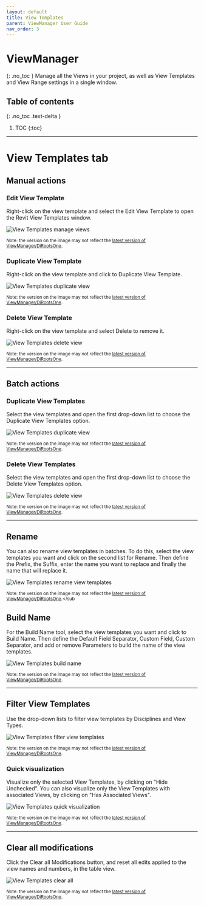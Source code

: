 ```yaml
---
layout: default
title: View Templates
parent: ViewManager User Guide
nav_order: 3
---
```


# ViewManager
{: .no_toc }
Manage all the Views in your project, as well as View Templates and View Range settings in a single window.
## Table of contents
{: .no_toc .text-delta }

1. TOC
{:toc}

---

# View Templates tab

## Manual actions

### Edit View Template

Right-click on the view template and select the Edit View Template to open the Revit View Templates window.

![View Templates manage views](../../../assets\images\ViewManager\VM-Vt-EditViewTemplate.gif)

<sub>Note: the version on the image may not reflect the [latest version of ViewManager/DiRootsOne](https://diroots.com/revit-plugins/dirootsone/).</sub>

### Duplicate View Template

Right-click on the view template and click to Duplicate View Template.

![View Templates duplicate view](../../../assets\images\ViewManager\VM-Vt-duplicateManual.gif)

<sub>Note: the version on the image may not reflect the [latest version of ViewManager/DiRootsOne](https://diroots.com/revit-plugins/dirootsone/).</sub>

### Delete View Template

Right-click on the view template and select Delete to remove it.

![View Templates delete view](../../../assets\images\ViewManager\VM-Vt-deleteManual.gif)

<sub>Note: the version on the image may not reflect the [latest version of ViewManager/DiRootsOne](https://diroots.com/revit-plugins/dirootsone/).</sub>

---

## Batch actions

### Duplicate View Templates

Select the view templates and open the first drop-down list to choose the Duplicate View Templates option.

![View Templates duplicate view](../../../assets\images\ViewManager\VM-Vt-BatchDuplicate.gif)

<sub>Note: the version on the image may not reflect the [latest version of ViewManager/DiRootsOne](https://diroots.com/revit-plugins/dirootsone/).</sub>

### Delete View Templates

Select the view templates and open the first drop-down list to choose the Delete View Templates option.

![View Templates delete view](../../../assets\images\ViewManager\VM-Vt-BatchDelete.gif)

<sub>Note: the version on the image may not reflect the [latest version of ViewManager/DiRootsOne](https://diroots.com/revit-plugins/dirootsone/).</sub>

---

## Rename

You can also rename view templates in batches. To do this, select the view templates you want and click on the second list for Rename. 
Then define the Prefix, the Suffix, enter the name you want to replace and finally the name that will replace it.

![View Templates rename view templates](../../../assets\images\ViewManager\VM-Vt-Rename.gif)

<sub>Note: the version on the image may not reflect the [latest version of ViewManager/DiRootsOne](https://diroots.com/revit-plugins/dirootsone/).</sub

## Build Name

For the Build Name tool, select the view templates you want and click to Build Name.
Then define the Default Field Separator, Custom Field, Custom Separator, and add or remove Parameters to build the name of the view templates.

![View Templates build name](../../../assets\images\ViewManager\VM-Vt-Build.gif)

<sub>Note: the version on the image may not reflect the [latest version of ViewManager/DiRootsOne](https://diroots.com/revit-plugins/dirootsone/).</sub>

---

## Filter View Templates

Use the drop-down lists to filter view templates by Disciplines and View Types.

![View Templates filter view templates](../../../assets\images\ViewManager\VM-Vt-Filter.gif)

<sub>Note: the version on the image may not reflect the [latest version of ViewManager/DiRootsOne](https://diroots.com/revit-plugins/dirootsone/).</sub>

### Quick visualization

Visualize only the selected View Templates, by clicking on "Hide Unchecked". You can also visualize only the View Templates with associated Views, by clicking on "Has Associated Views".

![View Templates quick visualization](../../../assets\images\ViewManager\VM-Vt-QuickView.gif)

<sub>Note: the version on the image may not reflect the [latest version of ViewManager/DiRootsOne](https://diroots.com/revit-plugins/dirootsone/).</sub>

---

## Clear all modifications

Click the Clear all Modifications button, and reset all edits applied to the view names and numbers, in the table view.

![View Templates clear all](../../../assets\images\ViewManager\VM-Vt-Clear.gif)

<sub>Note: the version on the image may not reflect the [latest version of ViewManager/DiRootsOne](https://diroots.com/revit-plugins/dirootsone/).</sub>